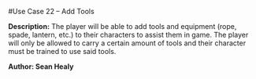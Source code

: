 #Use Case 22 – Add Tools


**Description:** 
The player will be able to add tools and equipment (rope, spade, lantern, etc.) to their characters to assist them in game. The player will only be allowed to carry a certain amount of tools and their character must be trained to use said tools.

**Author: Sean Healy**
